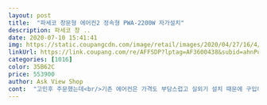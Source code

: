 ```yaml
---
layout: post 
title:  "파세코 창문형 에어컨2 정속형 PWA-2200W 자가설치" 
description: 파세코 창 ..
date: 2020-07-10 15:41:41 
img: https://static.coupangcdn.com/image/retail/images/2020/04/27/16/4/c0a7a486-a065-4155-a12a-8df9212030f7.jpg 
linkUrl: https://link.coupang.com/re/AFFSDP?lptag=AF3600438&subid=ahnPublicAsk&pageKey=1515786282&itemId=2601539561&vendorItemId=70592711685&traceid=V0-113-e39fa09d6d2b1362 
categories: [1016] 
color: 35B62C 
price: 553900 
author: Ask View Shop 
cont:  "고민후 주문했는데<br/>기존 에어컨은 가격도 부담스럽고 실외기 설치 때문에 구입하게 됐음.<br/><br/>동영상 보면서 여러번 고생했네요.<br/><br/>많은 분들이 걱정하시는 부분이 소음인데 실외기 기능이 내부에 있다 보니 소음도 실외기가 방안에 있다 정도면 이해하시기 편할 듯.<br/> 참고로 저도 소음에 민감한 편인데 사용하다보니 금방 둔해져 크게 신경 안쓰였고 참을만 하다 정도가 적당.<br/><br/>쉽지 않네요.<br/> ㅜㅜ<br/>아주 힘들었을텐데.<br/>.<br/><br/>에너지효율등급부분이 신경쓰이지만 고지서 날라와봐야 알겠지만 매우 만족!<br/>일반벽걸이 에어컨 설치하면 구멍뚫고 실외기 설치하고<br/>정말 활용도가 높아요.<br/><br/>제품 디자인도 예쁘고 성능도 아직까지는 좋음<br/>창문에 쉽게 설치가능하다고 해서<br/>창문형 에어컨 종류가 너무나 많아 선택의 어려움이 있어서 고민 끝에 그냥 국산이라는것 하나만 생각하고 주문했는데 주문후 20시간도 안돼서 배송되었고 설치도 무난했어요.<br/><br/>추가키트랑 조립하고 설치하는게<br/>파세코 창문형은 떼었다 붙였다 할수 있으니<br/>하지만 설치하고 냉기가 시원하게 나오는거보고 대만족.<br/><br/>혼자하지말고 두명이상 같이 상의하면서 설치하세요<br/>" 
---
```

